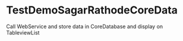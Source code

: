# TestDemoSagarRathodeCoreData
Call WebService and store data in CoreDatabase and display on TableviewList
